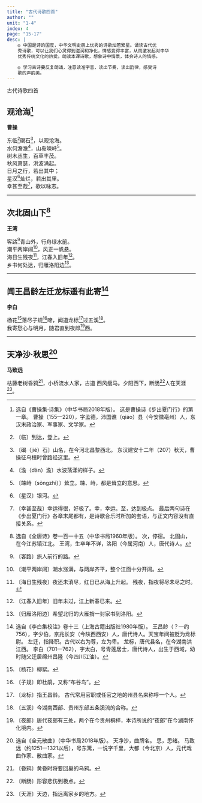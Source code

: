 ```yaml
---
title: "古代诗歌四首"
author: ""
unit: "1-4"
index: 4
page: "15-17"
desc: |
    ◎ 中国是诗的国度，中华文明史册上优秀的诗歌灿若繁星。诵读古代优
    秀诗歌，可以让我们心灵得到滋润和净化，情感变得丰富，从而激发起对中华
    优秀传统文化的热爱。朗读本课诗歌，想象诗中情景，体会诗人的情感。

    ◎ 学习古诗要反复朗诵，注意读准字音，读出节奏，读出韵律，感受诗
    歌的声韵美。
---
```


古代诗歌四首

## 观沧海[^1-a]

**曹操**

东临[^1-b]碣石[^1-c]，以观沧海。  
水何澹澹[^1-d]，山岛竦峙[^1-e]。  
树木丛生，百草丰茂。  
秋风萧瑟，洪波涌起。  
日月之行，若出其中；  
星汉[^1-f]灿烂，若出其里。  
幸甚至哉[^1-g]，歌以咏志。  

[^1-a]: 选自《曹操集·诗集》（中华书局2018年版）。
    这是曹操诗《步出夏门行》的第一章。
    曹操（155—220），字孟德，沛国谯（qiáo）县（今安徽亳州）人，东汉末政治家、军事家、文学家。
[^1-b]: 〔临〕到达，登上。
[^1-c]: 〔碣（jié）石〕山名，在今河北昌黎西北。
    东汉建安十二年（207）秋天，曹操征乌桓时曾路经这里。
[^1-d]: 〔澹（dàn）澹〕水波荡漾的样子。
[^1-e]: 〔竦峙（sǒngzhì）〕耸立。竦、峙，都是耸立的意思。
[^1-f]: 〔星汉〕银河。
[^1-g]: 〔幸甚至哉〕幸运得很，好极了。幸，幸运。至，达到极点。
    最后两句诗在《步出夏门行》各章末尾都有，是诗歌合乐时所加的套语，与正文内容没有直接关系。

---

## 次北固山下[^2-a]

**王湾**

客路[^2-b]青山外，行舟绿水前。  
潮平两岸阔[^2-c]，风正一帆悬。  
海日生残夜[^2-d]，江春入旧年[^2-e]。  
乡书何处达，归雁洛阳边[^2-f]。  

[^2-a]: 选自《全唐诗》卷一百一十五（中华书局1960年版）。
    次，停宿。
    北固山，在今江苏镇江北。
    王湾，生卒年不详，洛阳（今属河南）人，唐代诗人。
[^2-b]: 〔客路〕旅人前行的路。
[^2-c]: 〔潮平两岸阔〕潮水涨满，与两岸齐平，整个江面十分开阔。
[^2-d]: 〔海日生残夜〕夜还未消尽，红日已从海上升起。
    残夜，指夜将尽未尽之时。
[^2-e]: 〔江春入旧年〕旧年未过，江上新春已来。
[^2-f]: 〔归雁洛阳边〕希望北归的大雁捎一封家书到洛阳。

---

## 闻王昌龄左迁龙标遥有此寄[^2-g]

**李白**

杨花[^2-h]落尽子规[^2-i]啼，闻道龙标[^2-j]过五溪[^2-k]。  
我寄愁心与明月，随君直到夜郎[^2-l]西。  

[^2-g]: 选自《李白集校注》卷十三（上海古籍出版社1980年版）。
    王昌龄（？—约756），字少伯，京兆长安（今陕西西安）人，唐代诗人。天宝年间被贬为龙标尉。
    左迁，指降职。古代以右为尊，左为卑。
    龙标，唐代县名，在今湖南洪江西。
    李白（701—762），字太白，号青莲居士，唐代诗人，出生于西域，幼时随父迁居绵州昌隆（今四川江油）。
[^2-h]: 〔杨花〕柳絮。
[^2-i]: 〔子规〕即杜鹃，又称“布谷鸟”。
[^2-j]: 〔龙标〕指王昌龄。
    古代常用官职或任官之地的州县名来称呼一个人。
[^2-k]: 〔五溪〕今湖南西部、贵州东部五条溪流的合称。
[^2-l]: 〔夜郎〕唐代夜郎有三处，两个在今贵州桐梓，本诗所说的“夜郎”在今湖南怀化境内。

---

## 天净沙·秋思[^3-a]

**马致远**

枯藤老树昏鸦[^3-b]，小桥流水人家，古道
西风瘦马。夕阳西下，断肠[^3-c]人在天涯[^3-d]。

[^3-a]: 选自《全元散曲》（中华书局2018年版）。
    天净沙，曲牌名。
    思，思绪。
    马致远（约1251—1321以后），号东篱，一说字千里，大都（今北京）人，元代戏曲作家、散曲家。
[^3-b]: 〔昏鸦〕黄昏时将要回巢的乌鸦。
[^3-c]: 〔断肠〕形容悲伤到极点。
[^3-d]: 〔天涯〕天边，指远离家乡的地方。
